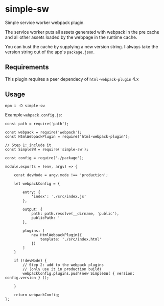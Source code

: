 # simple-sw
Simple service worker webpack plugin.

The service worker puts all assets generated with webpack in the pre cache and all other assets loaded by the webpage in the runtime cache.

You can bust the cache by supplying a new version string. I always take the version string out of the app's `package.json`.

## Requirements

This plugin requires a peer dependecy of `html-webpack-plugin` 4.x

## Usage

```
npm i -D simple-sw
```

Example `webpack.config.js`:

```
const path = require('path');

const webpack = require('webpack');
const HtmlWebpackPlugin = require('html-webpack-plugin');

// Step 1: include it
const SimpleSW = require('simple-sw');

const config = require('./package');

module.exports = (env, argv) => {

    const devMode = argv.mode !== 'production';

    let webpackConfig = {

        entry: {
            'index': './src/index.js'
        },

        output: {
            path: path.resolve(__dirname, 'public'),
            publicPath: ''
        },

        plugins: [
            new HtmlWebpackPlugin({
                template: './src/index.html'
            })
        ]
    }

    if (!devMode) {
        // Step 2: add to the webpack plugins
        // (only use it in production build)
        webpackConfig.plugins.push(new SimpleSW( { version: config.version } ));

    }

    return webpackConfig;
};
```
